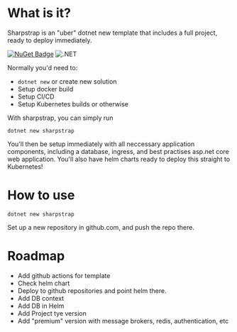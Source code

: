 # What is it?

Sharpstrap is an "uber" dotnet new template that includes a full project, ready to deploy immediately.

[![NuGet Badge](https://buildstats.info/nuget/Sharpstrap.WebApi)](https://www.nuget.org/packages/Sharpstrap.WebApi/)
![.NET](https://github.com/sharpstrap/webapik8s/workflows/.NET/badge.svg)

Normally you'd need to:
 - `dotnet new` or create new solution
 - Setup docker build
 - Setup CI/CD
 - Setup Kubernetes builds or otherwise

With sharpstrap, you can simply run

```
dotnet new sharpstrap
```

You'll then be setup immediately with all neccessary application components, including a database, ingress, and best practises asp.net core web application. You'll also have helm charts ready to deploy this straight to Kubernetes!

# How to use
```
dotnet new sharpstrap
```

Set up a new repository in github.com, and push the repo there.

# Roadmap

 - Add github actions for template
 - Check helm chart
 - Deploy to github repositories and point helm there.
 - Add DB context
 - Add DB in Helm
 - Add Project tye version
 - Add "premium" version with message brokers, redis, authentication, etc